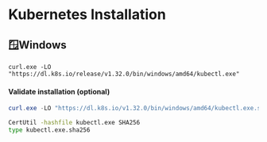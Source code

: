 # Kubernetes Installation

## 🪟Windows

```
curl.exe -LO "https://dl.k8s.io/release/v1.32.0/bin/windows/amd64/kubectl.exe"
```
#### Validate installation (optional)
```powershell
curl.exe -LO "https://dl.k8s.io/v1.32.0/bin/windows/amd64/kubectl.exe.sha256"
```
```cmd
CertUtil -hashfile kubectl.exe SHA256
type kubectl.exe.sha256
```
